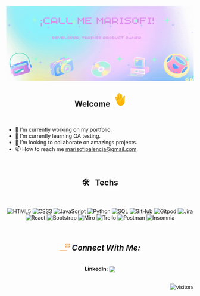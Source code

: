 
![Banner](https://github.com/marisofip/marisofip/raw/main/banner.gif)

<div align="center">
<h2>  Welcome  <img src="https://github.com/marisofip/marisofip/raw/main/hola.gif" width="36px" height="36px"/> </h2>
</div>
<br/>

- 🔭 I’m currently working on my portfolio.
- 🌱 I’m currently learning QA testing.
- 👯 I’m looking to collaborate on amazings projects.
- 📫 How to reach me marisofipalencia@gmail.com.



<br/>
<div align="center">
<h2> 🛠 &nbsp;  Techs </h2>

<br/>

![HTML5](https://img.shields.io/badge/-HTML5-000000?style=flat&logo=HTML5)
![CSS3](https://img.shields.io/badge/-CSS3-000000?style=flat&logo=CSS3&logoColor=blue)
![JavaScript](https://img.shields.io/badge/-JavaScript-000000?style=flat&logo=javascript)
![Python](https://img.shields.io/badge/-Python-000000?style=flat&logo=python)
![SQL](https://img.shields.io/badge/-SQL-000000?style=flat&logo=MySQL)
![GitHub](https://img.shields.io/badge/-GitHub-000000?style=flat&logo=github&logoColor=FFFFFF)
![Gitpod](https://img.shields.io/badge/-gitpod-000000?&style=flat&logo=gitpod&logoColor=orange)
![Jira](https://img.shields.io/badge/-Jira-000000?style=flat&logo=jira-software&logoColor=white&logoColor=0052CC) 
         <br/>
![React](https://img.shields.io/badge/-React-000000?style=flat&logo=React&logoColor=61DAFB)
![Bootstrap](https://img.shields.io/badge/Bootstrap-000000?&style=flat&logo=bootstrap&logoColor=purple)
![Miro](https://img.shields.io/badge/Miro-000000?&style=flat&logo=miro&logoColor=yellow)
![Trello](https://img.shields.io/badge/Trello-000000?&style=flat&logo=trello&logoColor=blue)
![Postman](https://img.shields.io/badge/Postman-000000?&style=flat&logo=postman&logoColor=orange)
![Insomnia](https://img.shields.io/badge/Insomnia-000000?&style=flat&logo=insomnia&logoColor=purple)

<br/>

<h2><img width="28" src="https://github.com/marisofip/marisofip//raw/main/carta.gif" /><i> Connect With Me:</i></h2>

<br/>
   <strong>LinkedIn</strong>:
   <a href="https://www.linkedin.com/in/marisofi/"> <img align="center" src="https://img.shields.io/badge/Mariandris-0077B5?style=plastic&logo=linkedin&logoColor=white"></a>

<br/>
</div>

<div align="end">
<br/>

![visitors](https://visitor-badge.glitch.me/badge?page_id=marisofip.visitor-badge&left_color=grey&right_color=black)

</div>
<!--
**marisofip/marisofip** is a ✨ _special_ ✨ repository because its `README.md` (this file) appears on your GitHub profile.

Here are some ideas to get you started:

- 🔭 I’m currently working on ...
- 🌱 I’m currently learning ...
- 👯 I’m looking to collaborate on ...
- 🤔 I’m looking for help with ...
- 💬 Ask me about ...
- 📫 How to reach me: ...
- 😄 Pronouns: ...
- ⚡ Fun fact: ...
-->
